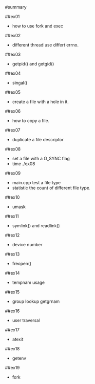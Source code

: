 #summary

##ex01
* how to use fork and exec

##ex02

* different thread use differt errno.

##ex03

* getpid() and getgid()

##ex04

* singal()

##ex05

* create a file with a hole in it.

##ex06

* how to copy a file.

##ex07

* duplicate a file descriptor

##ex08

* set a file with a O_SYNC flag
* time ./ex08

##ex09

* main.cpp test a file type
* statistic the count of different file type.

##ex10

* umask

##ex11

* symlink() and readlink()

##ex12

* device number

##ex13

* freopen()

##ex14

* tempnam usage

##ex15

* group lookup getgrnam

##ex16

* user traversal

##ex17

* atexit

##ex18

* getenv

##ex19

* fork




